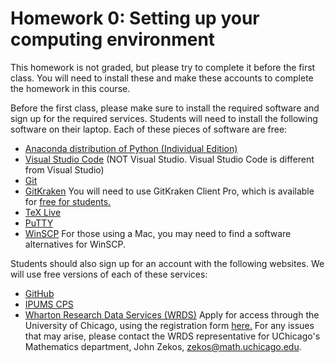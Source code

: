 # Homework 0: Setting up your computing environment


This homework is not graded, but please try to complete it before the first class. You will need to install these and make these accounts to complete the homework in this course.


Before the first class, please make sure to install the required software and sign up for the required services. Students will need to install the following software on their laptop. Each of these pieces of software are free:
 - [Anaconda distribution of Python (Individual Edition)](https://www.anaconda.com/download)
 - [Visual Studio Code](https://code.visualstudio.com/) (NOT Visual Studio. Visual Studio Code is different from Visual Studio)
 - [Git](https://git-scm.com/)
 - [GitKraken](https://www.gitkraken.com/) You will need to use GitKraken Client Pro, which is available for [free for students.](https://www.gitkraken.com/github-student-developer-pack)
 - [TeX Live](https://tug.org/texlive/)
 - [PuTTY](https://www.putty.org/)
 - [WinSCP](https://winscp.net/eng/download.php) For those using a Mac, you may need to find a software alternatives for WinSCP.

Students should also sign up for an account with the following websites. We will use free versions of each of these services:
 - [GitHub](https://github.com/)
 - [IPUMS CPS](https://cps.ipums.org/cps/)
 - [Wharton Research Data Services (WRDS)](https://wrds-www.wharton.upenn.edu/) Apply for access through the University of Chicago, using the registration form [here.](https://wrds-www.wharton.upenn.edu/register/) For any issues that may arise, please contact the WRDS representative for UChicago's Mathematics department, John Zekos, zekos@math.uchicago.edu. 
